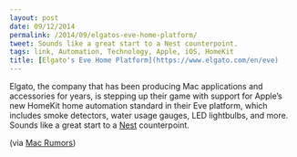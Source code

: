 ```yaml
---
layout: post
date: 09/12/2014
permalink: /2014/09/elgatos-eve-home-platform/
tweet: Sounds like a great start to a Nest counterpoint.
tags: link, Automation, Technology, Apple, iOS, HomeKit
title: [Elgato's Eve Home Platform](https://www.elgato.com/en/eve)
---
```


<p>Elgato, the company that has been producing Mac applications and accessories for years, is stepping up their game with support for Apple&#8217;s new HomeKit home automation standard in their Eve platform, which includes smoke detectors, water usage gauges, LED lightbulbs, and more. Sounds like a great start to a <a href="https://nest.com">Nest</a> counterpoint.</p>

<p>(via <a href="http://www.macrumors.com/2014/09/02/elgato-eve-homekit-sensors-smart-bulb/">Mac Rumors</a>)</p>